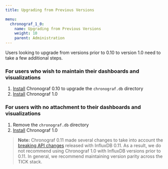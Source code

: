 ```yaml
---
title: Upgrading from Previous Versions

menu:
  chronograf_1_0:
    name: Upgrading from Previous Versions
    weight: 10
    parent: Administration
---
```


Users looking to upgrade from versions prior to 0.10 to version 1.0 need to
take a few additional steps.

### For users who wish to maintain their dashboards and visualizations

1. [Install](https://influxdata.com/downloads/) Chronograf 0.10 to upgrade the `chronograf.db` directory
2. [Install](https://influxdata.com/downloads/) Chronograf 1.0

### For users with no attachment to their dashboards and visualizations

1. Remove the `chronograf.db` directory
2. [Install](https://influxdata.com/downloads/) Chronograf 1.0

> **Note:** Chronograf 0.11 made several changes to take into account the [breaking API changes](https://github.com/influxdata/influxdb/blob/master/CHANGELOG.md) released with InfluxDB 0.11.
As a result, we do not recommend using Chronograf 1.0 with InfluxDB versions prior to 0.11.
In general, we recommend maintaining version parity across the TICK stack.
